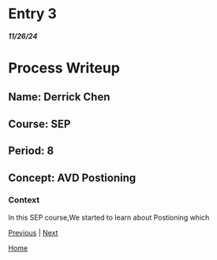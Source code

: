 # Entry 3
##### 11/26/24

# Process Writeup

## Name: Derrick Chen
## Course: SEP
## Period: 8
## Concept: AVD Postioning 

### Context
In this SEP course,We started to learn about Postioning which 

[Previous](entry02.md) | [Next](entry04.md)

[Home](../README.md)
